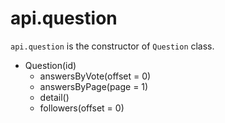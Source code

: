 # api.question

`api.question` is the constructor of `Question` class.

- Question(id)
  + answersByVote(offset = 0)
  + answersByPage(page = 1)
  + detail()
  + followers(offset = 0)

